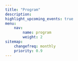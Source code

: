 ```yaml
---
title: "Program"
description:
highlight_upcoming_events: true
menu:
    nav:
        name: program
        weight: 2
sitemap:
    changefreq: monthly
    priority: 0.9
---
```


